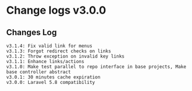 # Change logs v3.0.0


## Changes Log 
    v3.1.4: Fix valid link for menus
    v3.1.3: Forgot redirect checks on links
    v3.1.2: Throw exception on invalid key links
    v3.1.1: Enhance links/actions
    v3.1.0: Make test parallel to repo interface in base projects, Make base controller abstract
    v3.0.1: 30 minutes cache expiration
    v3.0.0: Laravel 5.8 compatibility